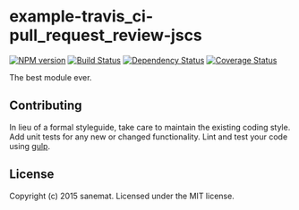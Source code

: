 # example-travis_ci-pull_request_review-jscs 
[![NPM version][npm-image]][npm-url] [![Build Status][travis-image]][travis-url] [![Dependency Status][daviddm-url]][daviddm-image] [![Coverage Status][coveralls-image]][coveralls-url]

The best module ever.


## Contributing

In lieu of a formal styleguide, take care to maintain the existing coding style. Add unit tests for any new or changed functionality. Lint and test your code using [gulp](http://gulpjs.com/).


## License

Copyright (c) 2015 sanemat. Licensed under the MIT license.



[npm-url]: https://npmjs.org/package/example-travis-ci-pull-request-review-jscs
[npm-image]: https://badge.fury.io/js/example-travis-ci-pull-request-review-jscs.svg
[travis-url]: https://travis-ci.org/sanemat/example-travis-ci-pull-request-review-jscs
[travis-image]: https://travis-ci.org/sanemat/example-travis-ci-pull-request-review-jscs.svg?branch=master
[daviddm-url]: https://david-dm.org/sanemat/example-travis-ci-pull-request-review-jscs.svg?theme=shields.io
[daviddm-image]: https://david-dm.org/sanemat/example-travis-ci-pull-request-review-jscs
[coveralls-url]: https://coveralls.io/r/sanemat/example-travis-ci-pull-request-review-jscs
[coveralls-image]: https://coveralls.io/repos/sanemat/example-travis-ci-pull-request-review-jscs/badge.png
